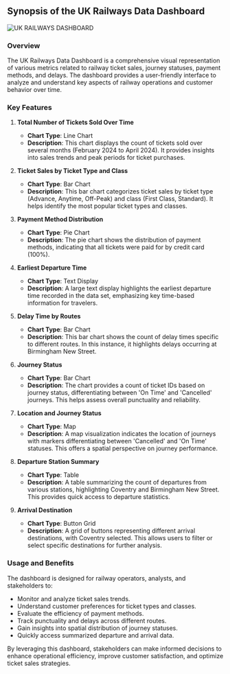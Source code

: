 ## Synopsis of the UK Railways Data Dashboard

![UK RAILWAYS DASHBOARD](https://github.com/PrabhuAbhishek24/UK-Railways-Dashboard/assets/168215792/2a79bb1a-6fbe-4439-9c48-ad84c3d2295d)

### Overview
The UK Railways Data Dashboard is a comprehensive visual representation of various metrics related to railway ticket sales, journey statuses, payment methods, and delays. The dashboard provides a user-friendly interface to analyze and understand key aspects of railway operations and customer behavior over time.

### Key Features

1. **Total Number of Tickets Sold Over Time**
   - **Chart Type**: Line Chart
   - **Description**: This chart displays the count of tickets sold over several months (February 2024 to April 2024). It provides insights into sales trends and peak periods for ticket purchases.

2. **Ticket Sales by Ticket Type and Class**
   - **Chart Type**: Bar Chart
   - **Description**: This bar chart categorizes ticket sales by ticket type (Advance, Anytime, Off-Peak) and class (First Class, Standard). It helps identify the most popular ticket types and classes.

3. **Payment Method Distribution**
   - **Chart Type**: Pie Chart
   - **Description**: The pie chart shows the distribution of payment methods, indicating that all tickets were paid for by credit card (100%).

4. **Earliest Departure Time**
   - **Chart Type**: Text Display
   - **Description**: A large text display highlights the earliest departure time recorded in the data set, emphasizing key time-based information for travelers.

5. **Delay Time by Routes**
   - **Chart Type**: Bar Chart
   - **Description**: This bar chart shows the count of delay times specific to different routes. In this instance, it highlights delays occurring at Birmingham New Street.

6. **Journey Status**
   - **Chart Type**: Bar Chart
   - **Description**: The chart provides a count of ticket IDs based on journey status, differentiating between 'On Time' and 'Cancelled' journeys. This helps assess overall punctuality and reliability.

7. **Location and Journey Status**
   - **Chart Type**: Map
   - **Description**: A map visualization indicates the location of journeys with markers differentiating between 'Cancelled' and 'On Time' statuses. This offers a spatial perspective on journey performance.

8. **Departure Station Summary**
   - **Chart Type**: Table
   - **Description**: A table summarizing the count of departures from various stations, highlighting Coventry and Birmingham New Street. This provides quick access to departure statistics.

9. **Arrival Destination**
   - **Chart Type**: Button Grid
   - **Description**: A grid of buttons representing different arrival destinations, with Coventry selected. This allows users to filter or select specific destinations for further analysis.

### Usage and Benefits
The dashboard is designed for railway operators, analysts, and stakeholders to:
- Monitor and analyze ticket sales trends.
- Understand customer preferences for ticket types and classes.
- Evaluate the efficiency of payment methods.
- Track punctuality and delays across different routes.
- Gain insights into spatial distribution of journey statuses.
- Quickly access summarized departure and arrival data.

By leveraging this dashboard, stakeholders can make informed decisions to enhance operational efficiency, improve customer satisfaction, and optimize ticket sales strategies.
